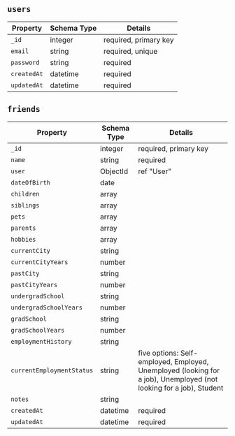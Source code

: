 ## `users`

|Property|Schema Type|Details|
|-----------|---------|-------|
|`_id`|integer|required, primary key|
|`email`|string|required, unique|
|`password`|string|required|
|`createdAt`|datetime|required|
|`updatedAt`|datetime|required|

## `friends`

|Property|Schema Type|Details|
|-----------|---------|-------|
|`_id`|integer|required, primary key|
|`name`|string|required|
|`user`|ObjectId|ref "User"|
|`dateOfBirth`|date||
|`children`|array||
|`siblings`|array||
|`pets`|array||
|`parents`|array||
|`hobbies`|array||
|`currentCity`|string||
|`currentCityYears`|number||
|`pastCity`|string||
|`pastCityYears`|number||
|`undergradSchool`|string||
|`undergradSchoolYears`|number||
|`gradSchool`|string||
|`gradSchoolYears`|number||
|`employmentHistory`|string||
|`currentEmploymentStatus`|string|five options: Self-employed, Employed, Unemployed (looking for a job), Unemployed (not looking for a job), Student |
|`notes`|string||
|`createdAt`|datetime|required|
|`updatedAt`|datetime|required|